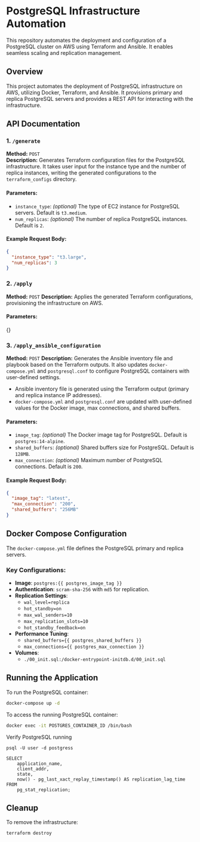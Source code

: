 # PostgreSQL Infrastructure Automation

This repository automates the deployment and configuration of a PostgreSQL cluster on AWS using Terraform and Ansible. It enables seamless scaling and replication management.

## Overview
This project automates the deployment of PostgreSQL infrastructure on AWS, utilizing Docker, Terraform, and Ansible. It provisions primary and replica PostgreSQL servers and provides a REST API for interacting with the infrastructure.

## API Documentation

### 1. `/generate`
**Method:** `POST`  
**Description:** Generates Terraform configuration files for the PostgreSQL infrastructure. It takes user input for the instance type and the number of replica instances, writing the generated configurations to the `terraform_configs` directory.

#### Parameters:
- `instance_type`: *(optional)* The type of EC2 instance for PostgreSQL servers. Default is `t3.medium`.
- `num_replicas`: *(optional)* The number of replica PostgreSQL instances. Default is `2`.

#### Example Request Body:
```json
{
  "instance_type": "t3.large",
  "num_replicas": 3
}
```

### 2. `/apply`
**Method:** `POST`
**Description:** Applies the generated Terraform configurations, provisioning the infrastructure on AWS.

#### Parameters:
{}

### 3. `/apply_ansible_configuration`
**Method:** `POST`
**Description:**
Generates the Ansible inventory file and playbook based on the Terraform outputs. It also updates `docker-compose.yml` and `postgresql.conf` to configure PostgreSQL containers with user-defined settings.

- Ansible inventory file is generated using the Terraform output (primary and replica instance IP addresses).
- `docker-compose.yml` and `postgresql.conf` are updated with user-defined values for the Docker image, max connections, and shared buffers.

#### Parameters:
- `image_tag`: *(optional)* The Docker image tag for PostgreSQL. Default is `postgres:14-alpine`.
- `shared_buffers`: *(optional)* Shared buffers size for PostgreSQL. Default is `128MB`.
- `max_connection`: *(optional)* Maximum number of PostgreSQL connections. Default is `200`.

#### Example Request Body:
```json
{
  "image_tag": "latest",
  "max_connection": "200",
  "shared_buffers": "256MB"
}
```

## Docker Compose Configuration
The `docker-compose.yml` file defines the PostgreSQL primary and replica servers.

### Key Configurations:
- **Image**: `postgres:{{ postgres_image_tag }}`
- **Authentication**: `scram-sha-256` with `md5` for replication.
- **Replication Settings**:
  - `wal_level=replica`
  - `hot_standby=on`
  - `max_wal_senders=10`
  - `max_replication_slots=10`
  - `hot_standby_feedback=on`
- **Performance Tuning**:
  - `shared_buffers={{ postgres_shared_buffers }}`
  - `max_connections={{ postgres_max_connection }}`
- **Volumes**:
  - `./00_init.sql:/docker-entrypoint-initdb.d/00_init.sql`

## Running the Application

To run the PostgreSQL container:
```sh
docker-compose up -d
```

To access the running PostgreSQL container:
```sh
docker exec -it POSTGRES_CONTAINER_ID /bin/bash
```
Verify PostgreSQL running 
```
psql -U user -d postgress 

SELECT
    application_name,
    client_addr,
    state,
    now() - pg_last_xact_replay_timestamp() AS replication_lag_time
FROM
    pg_stat_replication;
```
## Cleanup
To remove the infrastructure:
```sh
terraform destroy
```

